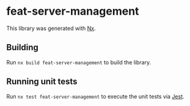 # feat-server-management

This library was generated with [Nx](https://nx.dev).

## Building

Run `nx build feat-server-management` to build the library.

## Running unit tests

Run `nx test feat-server-management` to execute the unit tests via [Jest](https://jestjs.io).
